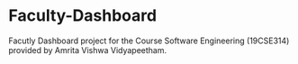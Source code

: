 # Faculty-Dashboard
Facutly Dashboard project for the Course Software Engineering (19CSE314) provided by Amrita Vishwa Vidyapeetham.
